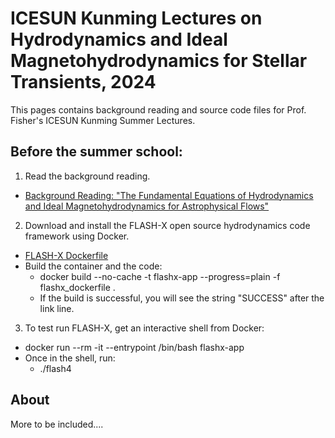 
# ICESUN Kunming Lectures on Hydrodynamics and Ideal Magnetohydrodynamics for Stellar Transients, 2024

This pages contains background reading and source code files for Prof. Fisher's ICESUN Kunming Summer Lectures.

## Before the summer school:

1. Read the background reading.
- [Background Reading: "The Fundamental Equations of Hydrodynamics and Ideal Magnetohydrodynamics for Astrophysical Flows"](./hydro_equation_derivation.pdf)

2. Download and install the FLASH-X open source hydrodynamics code framework using Docker.
- [FLASH-X Dockerfile](https://github.com/rtfisher/summerschool_lectures/flashx-dockerfile)
- Build the container and the code:
  - docker build --no-cache -t flashx-app --progress=plain -f flashx_dockerfile .
  - If the build is successful, you will see the string "SUCCESS" after the link line.
3. To test run FLASH-X, get an interactive shell from Docker:
  - docker run --rm -it --entrypoint /bin/bash flashx-app
- Once in the shell, run:
  - ./flash4  

## About

More to be included....
